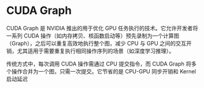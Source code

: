 # CUDA Graph

CUDA Graph 是 NVIDIA 推出的用于优化 GPU 任务执行的技术。它允许开发者将一系列 CUDA 操作（如内存拷贝、核函数启动等）预先录制为一个计算图（Graph），之后可以重复高效地执行整个图，减少 CPU 与 GPU 之间的交互开销，尤其适用于需要重复执行相同操作序列的场景（如深度学习推理）。

传统方式中，每次调用 CUDA 操作需通过 CPU 提交指令，而 CUDA Graph 将多个操作合并为一个图，只需一次提交。它节省的是 CPU-GPU 同步开销和 Kernel 启动延迟
